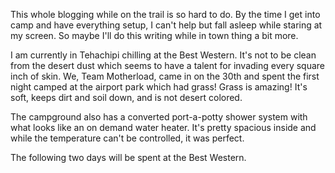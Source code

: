This whole blogging while on the trail is so hard to do. By the time I get into camp and have everything setup, I can't help but fall asleep while staring at my screen. So maybe I'll do this writing while in town thing a bit more.

I am currently in Tehachipi chilling at the Best Western. It's not to be clean from the desert dust which seems to have a talent for invading every square inch of skin. We, Team Motherload, came in on the 30th and spent the first night camped at the airport park which had grass! Grass is amazing! It's soft, keeps dirt and soil down, and is not desert colored. 

The campground also has a converted port-a-potty shower system with what looks like an on demand water heater. It's pretty spacious inside and while the temperature can't be controlled, it was perfect. 

The following two days will be spent at the Best Western. 
